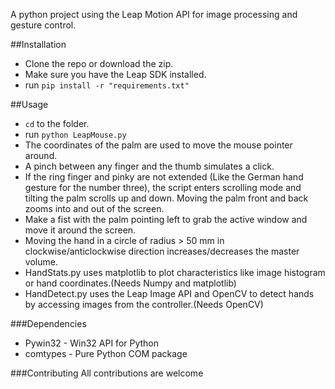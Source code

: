 A python project using the Leap Motion API for image processing and gesture control. 

##Installation
* Clone the repo or download the zip.
* Make sure you have the Leap SDK installed.
* run `pip install -r "requirements.txt"`

##Usage
* `cd` to the folder.
* run `python LeapMouse.py`
* The coordinates of the palm are used to move the mouse pointer around.
* A pinch between any finger and the thumb simulates a click.
* If the ring finger and pinky are not extended (Like the German hand gesture for the number three), the script enters scrolling mode and tilting the palm scrolls up and down. Moving the palm front and back zooms into and out of the screen.
* Make a fist with the palm pointing left to grab the active window and move it around the screen.
* Moving the hand in a circle of radius > 50 mm in clockwise/anticlockwise direction increases/decreases the master volume. 
* HandStats.py uses matplotlib to plot characteristics like image histogram or hand coordinates.(Needs Numpy and matplotlib)
* HandDetect.py uses the Leap Image API and OpenCV to detect hands by accessing images from the controller.(Needs OpenCV)

###Dependencies
* Pywin32 - Win32 API for Python
* comtypes - Pure Python COM package

###Contributing
All contributions are welcome
